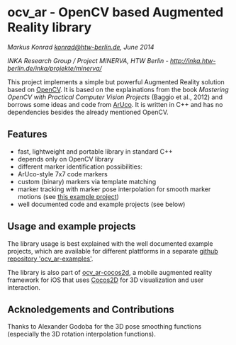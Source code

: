 # ocv_ar - OpenCV based Augmented Reality library

*Markus Konrad <konrad@htw-berlin.de>, June 2014*

*INKA Research Group / Project MINERVA, HTW Berlin - http://inka.htw-berlin.de/inka/projekte/minerva/*

This project implements a simple but powerful Augmented Reality solution based on [OpenCV](http://opencv.org/). It is based on the explainations from the book *Mastering OpenCV with Practical Computer Vision Projects* (Baggio et al., 2012) and borrows some ideas and code from [ArUco](http://sourceforge.net/projects/aruco/). It is written in C++ and has no dependencies besides the already mentioned OpenCV.

## Features

* fast, lightweight and portable library in standard C++
* depends only on OpenCV library
* different marker identification possibilities:
 * ArUco-style 7x7 code markers
 * custom (binary) markers via template matching
* marker tracking with marker pose interpolation for smooth marker motions (see [this example project](https://github.com/htw-inka/ocv_ar-examples/tree/master/examples/ios/OcvARBasicNativeCam))
* well documented code and example projects (see below)

## Usage and example projects

The library usage is best explained with the well documented example projects, which are available for different plattforms in a separate [github repository 'ocv_ar-examples'](https://github.com/htw-inka/ocv_ar-examples).

The library is also part of [ocv_ar-cocos2d](https://github.com/htw-inka/ocv_ar-cocos2d), a mobile augmented reality framework for iOS that uses [Cocos2D](http://www.cocos2d-swift.org/) for 3D visualization and user interaction.

## Acknoledgements and Contributions

Thanks to Alexander Godoba for the 3D pose smoothing functions (especially the 3D rotation interpolation functions).
